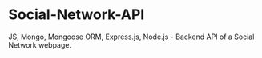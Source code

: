 # Social-Network-API
JS, Mongo, Mongoose ORM,  Express.js, Node.js -  Backend API of a Social Network webpage.
